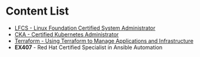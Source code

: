 # Content List
- [LFCS - Linux Foundation Certified System Administrator](/lfcs/)
- [CKA - Certified Kubernetes Administrator](/cka/)
- [Terraform - Using Terraform to Manage Applications and Infrastructure](/terraform/)
- **EX407** - Red Hat Certified Specialist in Ansible Automation
